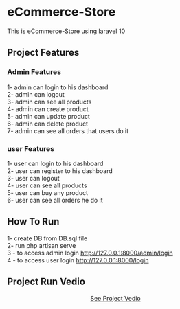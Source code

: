 # eCommerce-Store
 This is eCommerce-Store using laravel 10 

## Project Features
### Admin Features
1- admin can login to his dashboard <br>
2- admin can logout <br>
3- admin can see all products <br>
4- admin can create product <br>
5- admin can update product <br>
6- admin can delete product <br>
7- admin can see all orders that users do it <br>

### user Features
1- user can login to his dashboard <br>
2- user can register to his dashboard <br>
3- user can logout<br>
4- user can see all products <br>
5- user can buy any product <br>
6- user can see all orders he do it <br>

## How To Run 
1- create DB from DB.sql file <br>
2- run php artisan serve <br>
3 - to access admin login http://127.0.0.1:8000/admin/login <br>
4 - to access user login  http://127.0.0.1:8000/login <br>
 
## Project Run Vedio
<p align="center"><a href="https://github.com/Mohamed-Hamdy/eCommerce-Store/blob/main/Images/run%20Gif.gif">See Project Vedio</a></p>
